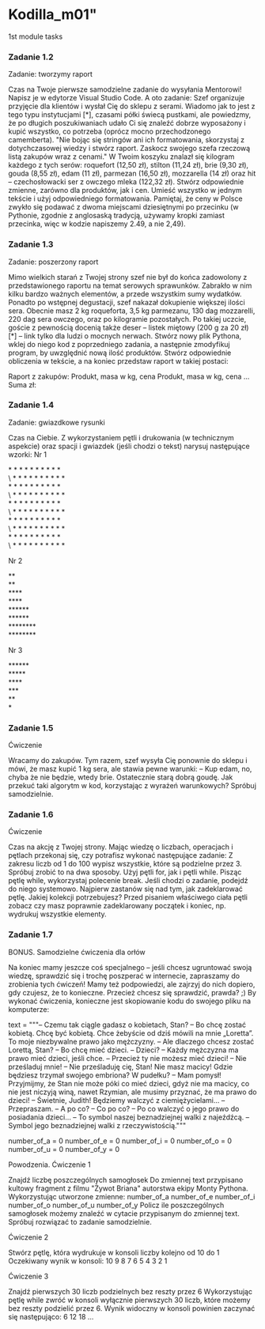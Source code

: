 # Kodilla_m01"
1st module tasks

### Zadanie 1.2
Zadanie: tworzymy raport

Czas na Twoje pierwsze samodzielne zadanie do wysyłania Mentorowi!
Napisz je w edytorze Visual Studio Code. A oto zadanie:
Szef organizuje przyjęcie dla klientów i wysłał Cię do sklepu z serami. Wiadomo jak to jest z tego typu instytucjami [*], czasami półki świecą pustkami, ale powiedzmy, że po długich poszukiwaniach udało Ci się znaleźć dobrze wyposażony i kupić wszystko, co potrzeba (oprócz mocno przechodzonego camemberta).
"Nie bojąc się stringów ani ich formatowania, skorzystaj z dotychczasowej wiedzy i stwórz raport. Zaskocz swojego szefa rzeczową listą zakupów wraz z cenami."
W Twoim koszyku znalazł się kilogram każdego z tych serów: roquefort (12,50 zł), stilton (11,24 zł), brie (9,30 zł), gouda (8,55 zł), edam (11 zł), parmezan (16,50 zł), mozzarella (14 zł) oraz hit – czechosłowacki ser z owczego mleka (122,32 zł).
Stwórz odpowiednie zmienne, zarówno dla produktów, jak i cen. Umieść wszystko w jednym tekście i użyj odpowiedniego formatowania. Pamiętaj, że ceny w Polsce zwykło się podawać z dwoma miejscami dziesiętnymi po przecinku (w Pythonie, zgodnie z anglosaską tradycją, używamy kropki zamiast przecinka, więc w kodzie napiszemy 2.49, a nie 2,49).



### Zadanie 1.3
Zadanie: poszerzony raport

Mimo wielkich starań z Twojej strony szef nie był do końca zadowolony z przedstawionego raportu na temat serowych sprawunków. Zabrakło w nim kilku bardzo ważnych elementów, a przede wszystkim sumy wydatków.
Ponadto po wstępnej degustacji, szef nakazał dokupienie większej ilości sera. Obecnie masz 2 kg roqueforta, 3,5 kg parmezanu, 130 dag mozzarelli, 220 dag sera owczego, oraz po kilogramie pozostałych.
Po takiej uczcie, goście z pewnością docenią także deser – listek miętowy (200 g za 20 zł) [*] – link tylko dla ludzi o mocnych nerwach.
Stwórz nowy plik Pythona, wklej do niego kod z poprzedniego zadania, a następnie zmodyfikuj program, by uwzględnić nową ilość produktów. Stwórz odpowiednie obliczenia w tekście, a na koniec przedstaw raport w takiej postaci:

Raport z zakupów:
Produkt, masa w kg, cena
Produkt, masa w kg, cena
...
Suma zł:



### Zadanie 1.4
Zadanie: gwiazdkowe rysunki

Czas na Ciebie. Z wykorzystaniem pętli i drukowania (w technicznym aspekcie) oraz spacji i gwiazdek (jeśli chodzi o tekst) narysuj następujące wzorki:
Nr 1

\* * * * * * * * * *<br>
\ * * * * * * * * * *<br>
\* * * * * * * * * *<br>
\ * * * * * * * * * *<br>
\* * * * * * * * * *<br>
\ * * * * * * * * * *<br>
\* * * * * * * * * *<br>
\ * * * * * * * * * *<br>
\* * * * * * * * * *<br>
\ * * * * * * * * * *<br>

Nr 2

\*\*<br>
\*\*<br>
\*\*\*\*<br>
\*\*\*\*<br>
\*\*\*\*\*\*<br>
\*\*\*\*\*\*<br>
\*\*\*\*\*\*\*\*<br>
\*\*\*\*\*\*\*\*<br>

Nr 3

\*\*\*\*\*\*<br>
\*\*\*\*\*<br>
\*\*\*\*<br>
\*\*\*<br>
\*\*<br>
\*<br>



### Zadanie 1.5
Ćwiczenie

Wracamy do zakupów. Tym razem, szef wysyła Cię ponownie do sklepu i mówi, że masz kupić 1 kg sera, ale stawia pewne warunki: – Kup edam, no, chyba że nie będzie, wtedy brie. Ostatecznie starą dobrą goudę.
Jak przekuć taki algorytm w kod, korzystając z wyrażeń warunkowych? Spróbuj samodzielnie.



### Zadanie 1.6
Ćwiczenie

Czas na akcję z Twojej strony. Mając wiedzę o liczbach, operacjach i pętlach przekonaj się, czy potrafisz wykonać następujące zadanie:
Z zakresu liczb od 1 do 100 wypisz wszystkie, które są podzielne przez 3.
Spróbuj zrobić to na dwa sposoby. Użyj pętli for, jak i pętli while. Pisząc pętlę while, wykorzystaj polecenie break.
Jeśli chodzi o zadanie, podejdź do niego systemowo. Najpierw zastanów się nad tym, jak zadeklarować pętlę. Jakiej kolekcji potrzebujesz? Przed pisaniem właściwego ciała pętli zobacz czy masz poprawnie zadeklarowany początek i koniec, np. wydrukuj wszystkie elementy.



### Zadanie 1.7
BONUS. Samodzielne ćwiczenia dla orłów

Na koniec mamy jeszcze coś specjalnego – jeśli chcesz ugruntować swoją wiedzę, sprawdzić się i trochę poszperać w internecie, zapraszamy do zrobienia tych ćwiczeń!
Mamy też podpowiedzi, ale zajrzyj do nich dopiero, gdy czujesz, że to konieczne. Przecież chcesz się sprawdzić, prawda? ;)
By wykonać ćwiczenia, konieczne jest skopiowanie kodu do swojego pliku na komputerze:

text = """– Czemu tak ciągle gadasz o kobietach, Stan?
– Bo chcę zostać kobietą. Chcę być kobietą. Chce żebyście od dziś mówili na mnie „Loretta”. To moje niezbywalne prawo jako mężczyzny.
– Ale dlaczego chcesz zostać Lorettą, Stan?
– Bo chcę mieć dzieci.
– Dzieci?
– Każdy mężczyzna ma prawo mieć dzieci, jeśli chce.
– Przecież ty nie możesz mieć dzieci!
– Nie prześladuj mnie!
– Nie prześladuję cię, Stan! Nie masz macicy! Gdzie będziesz trzymał swojego embriona? W pudełku?
– Mam pomysł! Przyjmijmy, że Stan nie może póki co mieć dzieci, gdyż nie ma macicy, co nie jest niczyją winą, nawet Rzymian, ale musimy przyznać, że ma prawo do dzieci!
– Świetnie, Judith! Będziemy walczyć z ciemiężycielami…
– Przepraszam.
– A po co?
– Co po co?
– Po co walczyć o jego prawo do posiadania dzieci…
– To symbol naszej beznadziejnej walki z najeźdźcą.
– Symbol jego beznadziejnej walki z rzeczywistością."""

number_of_a = 0
number_of_e = 0
number_of_i = 0
number_of_o = 0
number_of_u = 0
number_of_y = 0

Powodzenia.
Ćwiczenie 1

Znajdź liczbę poszczególnych samogłosek Do zmiennej text przypisano kultowy fragment z filmu "Żywot Briana" autorstwa ekipy Monty Pythona.
Wykorzystując utworzone zmienne:
number_of_a number_of_e number_of_i number_of_o number_of_u number_of_y Policz ile poszczególnych samogłosek możemy znaleźć w cytacie przypisanym do zmiennej text.
Spróbuj rozwiązać to zadanie samodzielnie.


Ćwiczenie 2

Stwórz pętlę, która wydrukuje w konsoli liczby kolejno od 10 do 1 Oczekiwany wynik w konsoli:
10 9 8 7 6 5 4 3 2 1


Ćwiczenie 3

Znajdź pierwszych 30 liczb podzielnych bez reszty przez 6 Wykorzystując pętlę while zwróć w konsoli wyłącznie pierwszych 30 liczb, które możemy bez reszty podzielić przez 6.
Wynik widoczny w konsoli powinien zaczynać się następująco:
6 12 18 ...